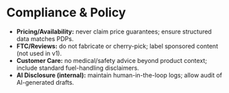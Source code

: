 # Compliance & Policy

- **Pricing/Availability:** never claim price guarantees; ensure structured data matches PDPs.
- **FTC/Reviews:** do not fabricate or cherry-pick; label sponsored content (not used in v1).
- **Customer Care:** no medical/safety advice beyond product context; include standard fuel-handling disclaimers.
- **AI Disclosure (internal):** maintain human-in-the-loop logs; allow audit of AI-generated drafts.

